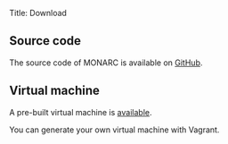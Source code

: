 Title: Download

## Source code
The source code of MONARC is available on
[GitHub](https://github.com/monarc-project).


## Virtual machine

A pre-built virtual machine is
[available](https://github.com/CASES-LU/Monarc_demo).

You can generate your own virtual machine with Vagrant.
